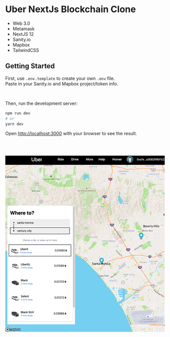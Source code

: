 # Uber NextJs Blockchain Clone

- Web 3.0
- Metamask
- NextJS 12
- Sanity.io
- Mapbox
- TailwindCSS

## Getting Started

First, use `.env.template` to create your own `.env` file.  
Paste in your Sanity.io and Mapbox project/token info.

<br/>

Then, run the development server:

```bash
npm run dev
# or
yarn dev
```

Open [http://localhost:3000](http://localhost:3000) with your browser to see the result.

<br/>
<br/>

![screenshot](/screenshot.png?raw=true)

